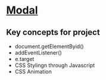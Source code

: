 # <a href="https://dom-project02.netlify.app/" target="_blank">Modal </a>
## Key concepts for project


- document.getElementByid()
- addEventListener()
- e.target
- CSS Stylingn through Javascript
- CSS Animation
